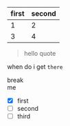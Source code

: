 first|second
-|-
1|2
3|4


> hello quote

when do i get `there`


break <br> me

- [x] first
- [ ] second
- [ ] third
